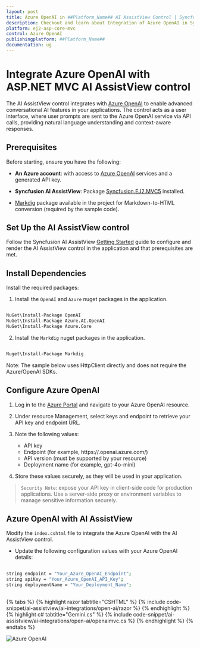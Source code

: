 ```yaml
---
layout: post
title: Azure OpenAI in ##Platform_Name## AI AssistView Control | Syncfusion
description: Checkout and learn about Integration of Azure OpenAI in Syncfusion ##Platform_Name## AI AssistView control of Syncfusion Essential JS 2 and more.
platform: ej2-asp-core-mvc
control: Azure OpenAI
publishingplatform: ##Platform_Name##
documentation: ug
---
```

 
# Integrate Azure OpenAI with ASP.NET MVC AI AssistView control
 
The AI AssistView control integrates with [Azure OpenAI](https://microsoft.github.io/PartnerResources/skilling/ai-ml-academy/resources/openai) to enable advanced conversational AI features in your applications. The control acts as a user interface, where user prompts are sent to the Azure OpenAI service via API calls, providing natural language understanding and context-aware responses.
 
## Prerequisites

Before starting, ensure you have the following:

* **An Azure account**: with access to [Azure OpenAI](https://microsoft.github.io/PartnerResources/skilling/ai-ml-academy/resources/openai) services and a generated API key.

* **Syncfusion AI AssistView**: Package [Syncfusion.EJ2.MVC5](https://www.nuget.org/packages/Syncfusion.EJ2.MVC5) installed.

* [Markdig](https://www.nuget.org/packages/Markdig) package available in the project for Markdown-to-HTML conversion (required by the sample code).

## Set Up the AI AssistView control

Follow the Syncfusion AI AssistView [Getting Started](../getting-started) guide to configure and render the AI AssistView control in the application and that prerequisites are met.
 
## Install Dependencies

Install the required packages:

1. Install the `OpenAI` and `Azure` nuget packages in the application.

```bash

NuGet\Install-Package OpenAI
NuGet\Install-Package Azure.AI.OpenAI
NuGet\Install-Package Azure.Core

```

2. Install the `Markdig` nuget packages in the application.

```bash

Nuget\Install-Package Markdig

```

Note: The sample below uses HttpClient directly and does not require the Azure/OpenAI SDKs.
 
## Configure Azure OpenAI
 
1. Log in to the [Azure Portal](https://portal.azure.com/#home) and navigate to your Azure OpenAI resource.

2. Under resource Management, select keys and endpoint to retrieve your API key and endpoint URL. 

3. Note the following values:
   - API key
   - Endpoint (for example, https://<resource-name>.openai.azure.com/)
   - API version (must be supported by your resource)
   - Deployment name (for example, gpt-4o-mini)

4. Store these values securely, as they will be used in your application.

> `Security Note`: expose your API key in client-side code for production applications. Use a server-side proxy or environment variables to manage sensitive information securely.

## Azure OpenAI with AI AssistView

Modify the `index.cshtml` file to integrate the Azure OpenAI with the AI AssistView control.
 
* Update the following configuration values with your Azure OpenAI details:
 
```bash
 
string endpoint = "Your_Azure_OpenAI_Endpoint";
string apiKey = "Your_Azure_OpenAI_API_Key";
string deploymentName = "Your_Deployment_Name";
 
```
 
{% tabs %}
{% highlight razor tabtitle="CSHTML" %}
{% include code-snippet/ai-assistview/ai-integrations/open-ai/razor %}
{% endhighlight %}
{% highlight c# tabtitle="Gemini.cs" %}
{% include code-snippet/ai-assistview/ai-integrations/open-ai/openaimvc.cs %}
{% endhighlight %}
{% endtabs %}

![Azure OpenAI](../images/open-ai.png)
